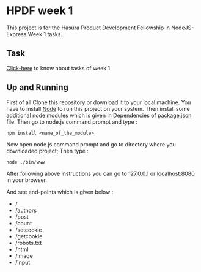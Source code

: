 # HPDF week 1
This project is for the Hasura Product Development Fellowship in NodeJS-Express Week 1 tasks.

## Task
[Click-here](https://goo.gl/oYJkGs) to know about tasks of week 1

## Up and Running

First of all Clone this repository or download it to your local machine. You have to install [Node](https://nodejs.org/en/) to run this project on your system. Then install some additional node modules which is given in Dependencies of [package.json](https://github.com/zalakdelvadiya/HPDF-week1/blob/master/package.json) file. Then go to node.js command prompt and type :

```
npm install <name_of_the_module>
```

Now open node.js command prompt and go to directory where you downloaded project; Then type :

```
node ./bin/www
```
After following above instructions you can go to [127.0.0.1](http://127.0.0.1:8080/) or [localhost:8080](http://localhost:8080) in  your browser.

And see end-points which is given below :

* / 
* /authors 
* /post 
* /count 
* /setcookie 
* /getcookie 
* /robots.txt
* /html 
* /image 
* /input

